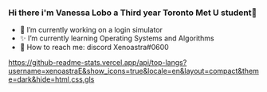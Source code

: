 ### Hi there i'm Vanessa Lobo a Third year Toronto Met U student👋

- 🌸 I’m currently working on a login simulator
- ✨ I’m currently learning Operating Systems and Algorithms
- 💌 How to reach me: discord Xenoastra#0600 

https://github-readme-stats.vercel.app/api/top-langs?username=xenoastraE&show_icons=true&locale=en&layout=compact&theme=dark&hide=html,css,gls

